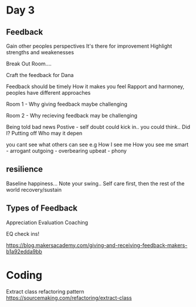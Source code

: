 # Day 3

## Feedback

Gain other peoples perspectives
It's there for improvement
Highlight strengths and weakenesses

Break Out Room....

Craft the feedback for Dana

Feedback should be timely
How it makes you feel
Rapport and harmoney, peoples have different approaches

Room 1 - Why giving feedback maybe challenging

Room 2 - Why recieving feedback may be challenging


Being told bad news
Postive - self doubt could kick in.. you could think.. Did I?
Putting off
Who may it depen

you cant see what others can see
e.g How I see me How you see me
smart  - arrogant
outgoing - overbearing
upbeat - phony

## resilience

Baseline happiness...
Note your swing..
Self care first, then the rest of the world
recovery/sustain

## Types of Feedback

Appreciation
Evaluation
Coaching

EQ check ins!

https://blog.makersacademy.com/giving-and-receiving-feedback-makers-b1a92edda9bb

# Coding

Extract class refactoring pattern
https://sourcemaking.com/refactoring/extract-class


